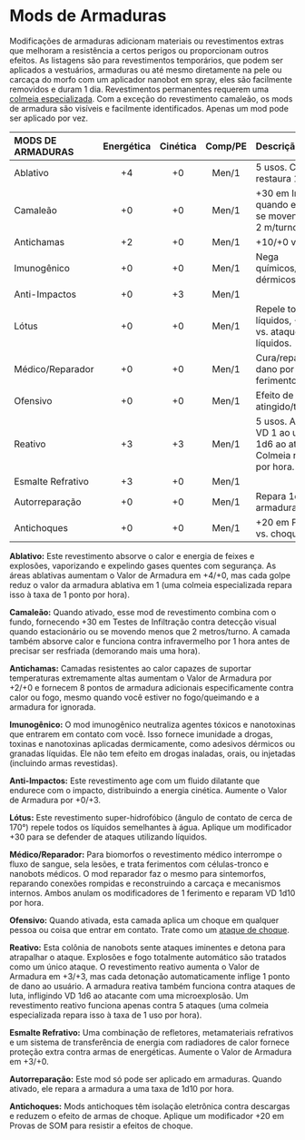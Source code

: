 # Mods de Armaduras

Modificações de armaduras adicionam materiais ou revestimentos extras que melhoram a resistência a certos perigos ou proporcionam outros efeitos. As listagens são para revestimentos temporários, que podem ser aplicados a vestuários, armaduras ou até mesmo diretamente na pele ou carcaça do morfo com um aplicador nanobot em spray, eles são facilmente removidos e duram 1 dia. Revestimentos permanentes requerem uma [colmeia especializada](../16/19-nanotech.md#hives). Com a exceção do revestimento camaleão, os mods de armadura são visíveis e facilmente identificados. Apenas um mod pode ser aplicado por vez.

| MODS DE ARMADURAS                              | Energética | Cinética | Comp/<!-- CLEANED wbr -->PE | Descrição                                                                                              |
|:---------------------------------------------- |:----------:|:--------:|:-------------------------------------:|:------------------------------------------------------------------------------------------------------ |
| Ablativo                                       |     +4     |    +0    |                 Men/1                 | 5 usos. Colmeia restaura 1 uso por hora.                                                               |
| Camaleão                                       |     +0     |    +0    |                 Men/1                 | +30 em Infiltração quando estacionário ou se movendo menos que 2&nbsp;m/turno.                         |
| Antichamas                                     |     +2     |    +0    |                 Men/1                 | +10/+0 vs. fogo/calor.                                                                                 |
| Imunogênico                                    |     +0     |    +0    |                 Men/1                 | Nega químicos/drogas/toxinas dérmicos.                                                                 |
| Anti-Impactos                                  |     +0     |    +3    |                 Men/1                 |                                                                                                        |
| Lótus                                          |     +0     |    +0    |                 Men/1                 | Repele todos os líquidos, +30 em defesa vs. ataques com líquidos.                                      |
| Médico/<!-- CLEANED wbr -->Reparador |     +0     |    +0    |                 Men/1                 | Cura/repara 1d10 de dano por hora, ignora 1 ferimento.                                                 |
| Ofensivo                                       |     +0     |    +0    |                 Men/1                 | Efeito de choque se atingido/tocado.                                                                   |
| Reativo                                        |     +3     |    +3    |                 Men/1                 | 5 usos. Acertos infligem VD 1 ao usuário, VD 1d6 ao atacante de luta. Colmeia restaura 1 uso por hora. |
| Esmalte Refrativo                              |     +3     |    +0    |                 Men/1                 |                                                                                                        |
| Autorreparação                                 |     +0     |    +0    |                 Men/1                 | Repara 1d10 de dano à armadura por hora.                                                               |
| Antichoques                                    |     +0     |    +0    |                 Men/1                 | +20 em Provas de SOM vs. choque.                                                                       |

**Ablativo:** Este revestimento absorve o calor e energia de feixes e explosões, vaporizando e expelindo gases quentes com segurança. As áreas ablativas aumentam o Valor de Armadura em +4/+0, mas cada golpe reduz o valor da armadura ablativa em 1 (uma colmeia especializada repara isso à taxa de 1 ponto por hora).

**Camaleão:** Quando ativado, esse mod de revestimento combina com o fundo, fornecendo +30 em Testes de Infiltração contra detecção visual quando estacionário ou se movendo menos que 2 metros/turno. A camada também absorve calor e funciona contra infravermelho por 1 hora antes de precisar ser resfriada (demorando mais uma hora).

**Antichamas:** Camadas resistentes ao calor capazes de suportar temperaturas extremamente altas aumentam o Valor de Armadura por +2/+0 e fornecem 8 pontos de armadura adicionais especificamente contra calor ou fogo, mesmo quando você estiver no fogo/queimando e a armadura for ignorada.

**Imunogênico:** O mod imunogênico neutraliza agentes tóxicos e nanotoxinas que entrarem em contato com você. Isso fornece imunidade a drogas, toxinas e nanotoxinas aplicadas dermicamente, como adesivos dérmicos ou granadas líquidas. Ele não tem efeito em drogas inaladas, orais, ou injetadas (incluindo armas revestidas).

**Anti-Impactos:** Este revestimento age com um fluido dilatante que endurece com o impacto, distribuindo a energia cinética. Aumente o Valor de Armadura por +0/+3.

**Lótus:** Este revestimento super-hidrofóbico (ângulo de contato de cerca de 170°) repele todos os líquidos semelhantes à água. Aplique um modificador +30 para se defender de ataques utilizando líquidos.

**Médico/Reparador:** Para biomorfos o revestimento médico interrompe o fluxo de sangue, sela lesões, e trata ferimentos com células-tronco e nanobots médicos. O mod reparador faz o mesmo para sintemorfos, reparando conexões rompidas e reconstruindo a carcaça e mecanismos internos. Ambos anulam os modificadores de 1 ferimento e reparam VD 1d10 por hora.

**Ofensivo:** Quando ativada, esta camada aplica um choque em qualquer pessoa ou coisa que entrar em contato. Trate como um [ataque de choque](../12/15-special-attacks.md#shock-attacks).

**Reativo:** Esta colônia de nanobots sente ataques iminentes e detona para atrapalhar o ataque. Explosões e fogo totalmente automático são tratados como um único ataque. O revestimento reativo aumenta o Valor de Armadura em +3/+3, mas cada detonação automaticamente inflige 1 ponto de dano ao usuário. A armadura reativa também funciona contra ataques de luta, infligindo VD 1d6 ao atacante com uma microexplosão. Um revestimento reativo funciona apenas contra 5 ataques (uma colmeia especializada repara isso à taxa de 1 uso por hora).

**Esmalte Refrativo:** Uma combinação de refletores, metamateriais refrativos e um sistema de transferência de energia com radiadores de calor fornece proteção extra contra armas de energéticas. Aumente o Valor de Armadura em +3/+0.

**Autorreparação:** Este mod só pode ser aplicado em armaduras. Quando ativado, ele repara a armadura a uma taxa de 1d10 por hora.

**Antichoques:** Mods antichoques têm isolação eletrônica contra descargas e reduzem o efeito de armas de choque. Aplique um modificador +20 em Provas de SOM para resistir a efeitos de choque.
